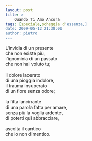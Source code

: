 ```yaml
---
layout: post
title: >
    Quando Ti Amo Ancora
tags: [speciale,scheggia d'essenza,]
date: 2009-05-12 21:38:00
author: pietro
---
```

L'invidia di un presente<br/>che non esiste più,<br/>l'ignominia di un passato<br/>che non hai voluto tu;<br/><br/>il dolore lacerato<br/>di una pioggia indolore,<br/>il trauma insuperato<br/>di un fiore senza odore;<br/><br/>la fitta lancinante<br/>di una parola fatta per amare,<br/>senza più la voglia ardente,<br/>di poterti qui abbracciare,<br/><br/>ascolta il cantico<br/>che io non dimentico.
